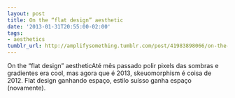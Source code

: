```yaml
---
layout: post
title: On the “flat design” aesthetic
date: '2013-01-31T20:55:00-02:00'
tags:
- aesthetics
tumblr_url: http://amplifysomething.tumblr.com/post/41983898066/on-the-flat-design-aesthetic
---
```

On the “flat design” aestheticAté mês passado polir pixels das sombras e gradientes era cool, mas agora que é 2013, skeuomorphism é coisa de 2012. Flat design ganhando espaço, estilo suísso ganha espaço (novamente).
